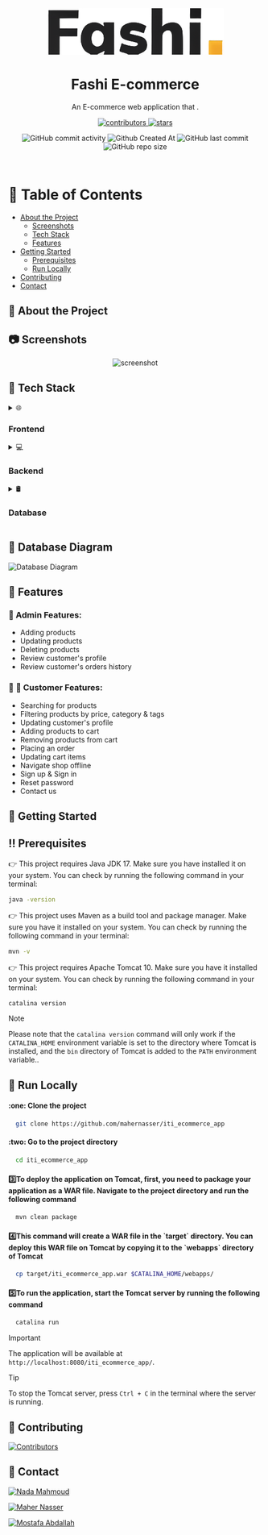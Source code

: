 
<div align="center">

  <img src="src/main/webapp/img/logo.png" alt="logo" width="352" height="92" />
  <h1>Fashi E-commerce</h1>

  <p>
    An E-commerce web application that  .
  </p>


<!-- Badges -->
<p>
  <a href="https://github.com/mahernasser/iti_ecommerce_app/graphs/contributors">
    <img src="https://img.shields.io/github/contributors/mahernasser/iti_ecommerce_app" alt="contributors" />
  </a>

  <a href="https://github.com/mahernasser/iti_ecommerce_app/stargazers">
    <img src="https://img.shields.io/github/stars/mahernasser/iti_ecommerce_app" alt="stars" />
  </a>

  
![GitHub commit activity](https://img.shields.io/github/commit-activity/t/mahernasser/Fashi)
![Github Created At](https://img.shields.io/github/created-at/mahernasser/Fashi)
![GitHub last commit](https://img.shields.io/github/last-commit/mahernasser/Fashi)
![GitHub repo size](https://img.shields.io/github/repo-size/mahernasser/Fashi)
</p>

</div>

<br />

<!-- Table of Contents -->
# :notebook_with_decorative_cover: Table of Contents

- [About the Project](#star2-about-the-project)
    * [Screenshots](#camera-screenshots)
    * [Tech Stack](#space_invader-tech-stack)
    * [Features](#dart-features)
- [Getting Started](#toolbox-getting-started)
    * [Prerequisites](#bangbang-prerequisites)
    * [Run Locally](#running-run-locally)
- [Contributing](#wave-contributing)
- [Contact](#handshake-contact)



<!-- About the Project -->
## :star2: About the Project


<!-- Screenshots -->
## :camera: Screenshots

<div align="center"> 
  <img src="https://placehold.co/600x400?text=Your+Screenshot+here" alt="screenshot" />
</div>

<!-- Tech Stack -->
## :space_invader: Tech Stack

<details>
  <summary>🌐 <h3>Frontend</h3></summary>
    <a href="https://developer.mozilla.org/en-US/docs/Web/JavaScript"><img src="https://img.shields.io/badge/JavaScript-323330?style=for-the-badge&logo=javascript" alt="JavaScript"></a><br>  
    <a href="https://en.wikipedia.org/wiki/HTML5"><img src="https://img.shields.io/badge/HTML5-E34F26?style=for-the-badge&logo=html5&logoColor=white" alt="HTML5"></a><br>  
    <a href="https://en.wikipedia.org/wiki/CSS"><img src="https://img.shields.io/badge/CSS-1572B6?style=for-the-badge&logo=css3&logoColor=white" alt="CSS"></a><br>  
    <a href="https://jquery.com/"><img src="https://img.shields.io/badge/jQuery-0769AD?style=for-the-badge&logo=jquery&logoColor=white" alt="jQuery"></a><br>  
    <a href="https://getbootstrap.com/"><img src="https://img.shields.io/badge/Bootstrap-563D7C?style=for-the-badge&logo=bootstrap&logoColor=white" alt="Bootstrap"></a><br>  
</details>

<details>
  <summary>💻 <h3>Backend</h3></summary>
    <a href="https://www.java.com/en/"><img src="https://img.shields.io/badge/Java-007396?style=for-the-badge&logo=java&logoColor=white" alt="Java"></a><br>  
    <a href="https://hibernate.org/"><img src="https://img.shields.io/badge/Hibernate-59666C?style=for-the-badge&logo=hibernate&logoColor=white" alt="Hibernate"></a><br>  
    <a href="https://www.tutorialspoint.com/jsp/index.htm"><img src="https://img.shields.io/badge/JSP-007396?style=for-the-badge&logo=jsp&logoColor=white" alt="JSP"></a><br>  
    <a href="https://en.wikipedia.org/wiki/Jakarta_Servlet"><img src="https://img.shields.io/badge/Servlet-007396?style=for-the-badge&logo=servlet&logoColor=white" alt="Servlet"></a><br>  
    <a href="https://www.digitalocean.com/community/tutorials/javamail-example-send-mail-in-java-smtp"><img src="https://img.shields.io/badge/Jakarta_Mail-007396?style=for-the-badge&logo=java&logoColor=white" alt="Jakarta Mail"></a><br>  
    <a href="https://mapstruct.org/"><img src="https://img.shields.io/badge/Map_Struct-59666C?style=for-the-badge&logo=mapstruct&logoColor=white" alt="Map Struct"></a><br>  
    <a href="https://firebase.google.com/"><img src="https://img.shields.io/badge/Firebase-FFCA28?style=for-the-badge&logo=firebase&logoColor=black" alt="Firebase"></a><br>  
    <a href="https://github.com/brettwooldridge/HikariCP"><img src="https://img.shields.io/badge/HikariCP-007396?style=for-the-badge&logo=hikari&logoColor=white" alt="HikariCP"></a><br>  
</details>

<details>
<summary>🛢️ <h3>Database</h3></summary>
    <a href="https://www.mysql.com/"><img src="https://img.shields.io/badge/MySQL-4479A1?style=for-the-badge&logo=mysql&logoColor=white" alt="MySQL"></a><br>  
</details>


<!-- Database Diagram -->
## :floppy_disk: Database Diagram
![Database Diagram](https://github.com/mahernasser/Fashi/assets/68343331/57c1fff7-753e-4230-910c-9764ef64bae3)

<!-- Features -->
## :dart: Features
### :bust_in_silhouette: Admin Features:
- Adding products
- Updating products
- Deleting products
- Review customer's profile
- Review customer's orders history
  
### :man: :woman: Customer Features:
- Searching for products
- Filtering products by price, category & tags
- Updating customer's profile
- Adding products to cart
- Removing products from cart
- Placing an order
- Updating cart items
- Navigate shop offline
- Sign up & Sign in
- Reset password
- Contact us


<!-- Getting Started -->
## 	:toolbox: Getting Started

<!-- Prerequisites -->
## :bangbang: Prerequisites

:point_right: This project requires Java JDK 17. Make sure you have installed it on your system. You can check by running the following command in your terminal:

```bash
java -version
```

:point_right: This project uses Maven as a build tool and package manager. Make sure you have it installed on your system. You can check by running the following command in your terminal:

```bash
mvn -v
```

:point_right: This project requires Apache Tomcat 10. Make sure you have it installed on your system. You can check by running the following command in your terminal:

```bash
catalina version
```
> [!NOTE]  
> Please note that the `catalina version` command will only work if the `CATALINA_HOME` environment variable is set to the directory where Tomcat is installed, and the `bin` directory of Tomcat is added to the `PATH` environment variable..


<!-- Run Locally -->
## :running: Run Locally

<h4>:one: Clone the project</h4>

```bash
  git clone https://github.com/mahernasser/iti_ecommerce_app
```
<h4>:two: Go to the project directory</h4>

```bash
  cd iti_ecommerce_app
```

<h4>3️⃣To deploy the application on Tomcat, first, you need to package your application as a WAR file. Navigate to the project directory and run the following command</h4>

```bash
  mvn clean package
```
<h4>4️⃣This command will create a WAR file in the `target` directory. You can deploy this WAR file on Tomcat by copying it to the `webapps` directory of Tomcat</h4>

```bash
  cp target/iti_ecommerce_app.war $CATALINA_HOME/webapps/
```
<h4>5️⃣To run the application, start the Tomcat server by running the following command</h4>

```bash
  catalina run
```

> [!IMPORTANT]  
> The application will be available at `http://localhost:8080/iti_ecommerce_app/`.

> [!TIP]
> To stop the Tomcat server, press `Ctrl + C` in the terminal where the server is running.


<!-- Contributing -->
## :wave: Contributing

<a href="https://github.com/mahernasser/iti_ecommerce_app/graphs/contributors">
  <img src="https://contrib.rocks/image?repo=mahernasser/iti_ecommerce_app"  alt="Contributors"/>
</a>

<!-- Contact -->
## :handshake: Contact

[![Nada Mahmoud](https://img.shields.io/badge/Nada_Mahmoud-Profile-blue?style=for-the-badge&logo=linkedin)]()

[![Maher Nasser](https://img.shields.io/badge/Maher_Nasser-Profile-blue?style=for-the-badge&logo=linkedin)]()

[![Mostafa Abdallah](https://img.shields.io/badge/Mostafa_Abdallah-Profile-blue?style=for-the-badge&logo=linkedin)](https://www.linkedin.com/in/mostafa-abdallah-a35130151/)

